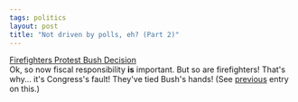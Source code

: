 ```yaml
---
tags: politics
layout: post
title: "Not driven by polls, eh? (Part 2)"
---
```




<a href="http://www.washingtonpost.com/wp-dyn/articles/A27367-2002Aug16.html">Firefighters Protest Bush Decision</a><br>
Ok, so now fiscal responsibility <b>is</b> important. But so are firefighters! That's why... it's Congress's fault! They've tied Bush's hands! (See <a href="/2002/08/15/not_driven_by_polls_eh.html">previous</a> entry on this.)


